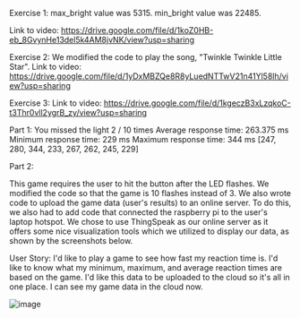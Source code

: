 Exercise 1:
max_bright value was 5315. 
min_bright value was 22485.

Link to video: https://drive.google.com/file/d/1koZ0HB-eb_8GvynHe13del5k4AM8jvNK/view?usp=sharing

Exercise 2:
We modified the code to play the song, "Twinkle Twinkle Little Star".
Link to video: https://drive.google.com/file/d/1yDxMBZQe8R8yLuedNTTwV21n41Yl58lh/view?usp=sharing

Exercise 3:
Link to video: https://drive.google.com/file/d/1kgeczB3xLzqkoC-t3Thr0vll2ygrB_zy/view?usp=sharing

Part 1:
You missed the light 2 / 10 times
Average response time: 263.375 ms
Minimum response time: 229 ms
Maximum response time: 344 ms
[247, 280, 344, 233, 267, 262, 245, 229]

Part 2:

This game requires the user to hit the button after the LED flashes. We modified the code so that the game is 10 flashes instead of 3. We also wrote code to upload the game data (user's results) to an online server. To do this, we also had to add code that connected the raspberry pi to the user's laptop hotspot. We chose to use ThingSpeak as our online server as it offers some nice visualization tools which we utilized to display our data, as shown by the screenshots below. 

User Story:
I'd like to play a game to see how fast my reaction time is.
I'd like to know what my minimum, maximum, and average reaction times are based on the game. 
I'd like this data to be uploaded to the cloud so it's all in one place.
I can see my game data in the cloud now. 




![image](https://github.com/user-attachments/assets/2896fd8d-1252-47a8-b67f-1a55d39c1a51)


